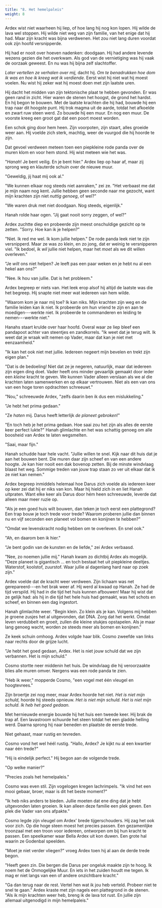```yaml
---
title: "8. Het hemelpaleis"
weight: 8
---
```


Ardex wist niet waarheen hij liep, of hoe lang hij nog kon lopen. Hij wilde de lava wel stoppen. Hij wilde niet weg van zijn familie, van het enige dat hij had. Maar zijn kracht was bijna verdwenen. Het zou niet lang duren voordat ook zijn hoofd versnipperde.

Hij had er nooit over hoeven nadenken: doodgaan. Hij had andere levende wezens gezien die het overkwam. Als god van de vernietiging was hij vaak de oorzaak geweest. En nu was hij bijna zelf slachtoffer.

_Later vertellen ze verhalen over mij,_ dacht hij. _Om te benadrukken hoe dom ik was en hoe ik kreeg wat ik verdiende._ Eerst wist hij niet wat hij moest voelen. Nu wist hij zeker wat hij moest doen met zijn laatste uren.

Hij dacht het midden van zijn tektonische plaat te hebben gevonden. Er was geen rand in zicht. Hier waren de stenen het hoogst, de grond het hardst. En hij begon te bouwen. Met de laatste krachten die hij had, bouwde hij een trap naar dit hoogste punt. Hij trok magma uit de aarde, totdat het afkoelde en zwart ruw steen werd. Zo bouwde hij een muur. En nog een muur. De voorste kreeg een groot gat dat een poort moest worden. 

Een schok ging door hem heen. Zijn voorpoten, zijn staart, alles groeide weer aan. Hij voelde zich sterk, machtig, weer de vuurgod die hij hoorde te zijn.

Dat gevoel verdween meteen toen een piepkleine rode panda over de muren klom en voor hem stond. Hij wist meteen wie het was.

"_Hanah_! Je bent veilig. En je bent hier." Ardex liep op haar af, maar zij sprong weg en klauterde schuin over de nieuwe muur.

"Geweldig, jij haat mij ook al."

"We kunnen elkaar nog steeds niet aanraken," zei ze. "Het verbaast me dat je mijn naam nog kent. Jullie hebben geen seconde naar me gezocht, want mijn krachten zijn niet _nuttig genoeg_, of wel?"

"We waren druk met niet doodgaan. Nog steeds, eigenlijk."

Hanah rolde haar ogen. "Jij gaat nooit sorry zeggen, of wel?"

Ardex zuchtte diep en probeerde zijn meest onschuldige gezicht op te zetten. "Sorry. Hoe kan ik je helpen?"

"Niet. Ik red me wel. Ik kom jullie helpen." De rode panda leek niet te zijn versnipperd. Maar ze was zo klein, en zo jong, dat er weinig te versnipperen viel. "Ik bedoel, ik _wil_ jullie niet helpen, maar het _moet_ als we dit willen overleven."

"Je _wilt_ ons niet helpen? Je leeft pas een paar weken en je hebt nu al een hekel aan ons?"

"Nee. Ik hou van jullie. Dat is het probleem."

Ardex begreep er niets van. Het leek erop alsof hij altijd de laatste was die het begreep. Hij snapte niet meer wat iedereen van hem wilde.

"Waarom kom je naar mij toe? Ik kan niks. Mijn krachten zijn weg en de familie leiden kan ik niet. Ik probeerde om hun vriend te zijn en aan te moedigen---werkte niet. Ik probeerde te commanderen en leiding te nemen---werkte niet."

Hanahs staart krulde over haar hoofd. Overal waar ze liep bleef een pandapoot achter van steentjes en zandkorrels. "Ik weet dat je terug wilt. Ik weet dat je wraak wilt nemen op Vader, maar dat kan je niet met eenzaamheid."

"Ik kan het ook niet met jullie. Iedereen negeert mijn bevelen en trekt zijn eigen plan."

"Dat is de bedoeling! Niet dat ze je negeren, natuurlijk, maar dat iedereen zijn eigen ding doet. Vader heeft ons minder gevaarlijk gemaakt door ieder een _kleine_ kracht te geven. We kunnen Vader alleen verslaan als we al die krachten laten samenwerken en op elkaar vertrouwen. Niet als een van ons van een hoge toren opdrachten schreeuwt."

"Nou," schreeuwde Ardex, "zelfs daarin ben ik dus een mislukkeling."

"Je hebt het prima gedaan."

"Ze _haten_ mij. Darus heeft letterlijk _de planeet gebroken_!"

"En toch heb je het prima gedaan. Hoe saai zou het zijn als alles de eerste keer perfect lukte?" Hanah glimlachte en het was schattig genoeg om alle boosheid van Ardex te laten wegsmelten.

"Saai, maar fijn."

Hanah schudde haar hele vacht. "Jullie willen te snel. Kijk naar dit huis dat je aan het bouwen bent. Die muren daar zijn scheef en van een andere hoogte. Je kan hier nooit een dak bovenop zetten. Bij de minste windvlaag blaast het weg. Sommige treden van jouw trap staan zo ver uit elkaar dat ik ze niet kan nemen."

Ardex begreep inmiddels helemaal hoe Darus zich voelde als iedereen keer op keer zei dat hij er niks van kon. Maar hij hield zich in en liet Hanah uitpraten. Want elke keer als Darus door hém heen schreeuwde, leverde dat alleen maar meer ruzie op.

"Als je een goed huis wilt bouwen, dan teken je toch eerst een plattegrond? Een trap bouw je toch trede voor trede? Waarom proberen jullie dan binnen nu en vijf seconden een planeet vol bomen en konijnen te hebben?"

"Omdat we levenskracht nodig hebben om te overleven. En snel ook."

"Ah, en daarom ben ik hier."

"Je bent godin van de kunsten en de liefde," zei Ardex verbaasd.

"Nee, zo noemen jullie mij." Hanah kwam zo dichtbij Ardex als mogelijk. "Deze planeet is gigantisch ... en toch bestaat het uit piepkleine deeltjes. Waterstof, koolstof, zuurstof. Waar jullie al dagenlang hard naar op zoek zijn." 

Ardex voelde dat de kracht weer verdween. Zijn lichaam was net gerepareerd---en het brak weer af. Hij werd al kwaad op Hanah. Ze had de tijd verspild. Hij had in die tijd het huis kunnen afbouwen! Maar hij wist dat ze gelijk had: als hij in die tijd het hele huis had gemaakt, was het schots en scheef, en binnen een dag ingestort.

Hanah glimlachte weer. "Begin klein. Zo klein als je kan. Volgens mij hebben je groene zusjes het al uitgevonden, dat DNA. Zorg dat het werkt. Omdat leven verdubbelt en groeit, zullen die kleine stukjes opstapelen. Als je maar lang genoeg wacht, worden ze steeds meer als bomen en konijnen."

Ze keek schuin omhoog. Ardex volgde haar blik. Cosmo zweefde van links naar rechts door de grijze lucht.

"Je hebt het goed gedaan, Ardex. Het is niet jouw schuld dat we zijn verbannen. Het is mijn schuld."

Cosmo stortte neer middenin het huis. De windvlaag die hij veroorzaakte blies alle muren omver. Nergens was een rode panda te zien. 

"Heb ik weer," mopperde Cosmo, "een vogel met één vleugel en hoogtevrees."

Zijn broertje zei nog meer, maar Ardex hoorde het niet. _Het is niet mijn schuld,_ hoorde hij steeds opnieuw. _Het is niet mijn schuld. Het is niet mijn schuld. Ik heb het goed gedaan._

Met hernieuwde energie bouwde hij het huis een tweede keer. Hij brak de trap af. Een lavastroom schuurde het steen totdat het een gladde helling werd. Daarna sprong hij naar beneden en plaatste de eerste trede. 

Niet gehaast, maar rustig en tevreden. 

Cosmo vond het wel héél rustig. "Hallo, Ardex? Je kijkt nu al een kwartier naar één trede?"

"Hij is eindelijk perfect." Hij begon aan de volgende trede.

"Op welke manier?"

"Precies zoals het hemelpaleis."

Cosmo was even stil. Zijn vogelogen kregen lachrimpels. "Ik vind het een mooi gebaar, broer, maar is dit het beste moment?"

"Ik heb niks anders te bieden. Jullie moeten dat ene ding dat je hebt uitgevonden laten groeien. Ik kan alleen deze familie een plek geven. Een plek die Vader van ons afpakte."

Cosmo legde zijn vleugel om Ardex' brede tijgerschouders. Hij zag het ook voor zich. Op die hoge steen moest het precies passen. Een gezamenlijke troonzaal met een troon voor iedereen, ontworpen om bij hun kracht te passen. Een speelkamer waar Bella Ardex uit kon duwen. Een grote hal waarin ze Godenbal speelden.

"Moet je niet verder vliegen?" vroeg Ardex toen hij al aan de derde trede begon.

"Heeft geen zin. Die bergen die Darus per ongeluk maakte zijn te hoog. Ik noem het de Onmogelijke Muur. En iets in het zuiden houdt me tegen. Ik mag er niet langs van een of andere onzichtbare kracht."

"Ga dan terug naar de rest. Vertel hen wat ik jou heb verteld. Probeer niet te snel te gaan." Ardex kraste met zijn nagels een plattegrond in de stenen. "Als ik mijn krachten weer heb, breng ik de lava tot rust. En jullie zijn allemaal uitgenodigd in mijn hemelpaleis."